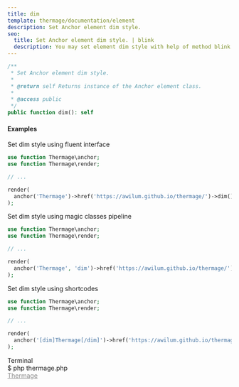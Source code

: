 ```yaml
---
title: dim
template: thermage/documentation/element
description: Set Anchor element dim style.
seo:
  title: Set Anchor element dim style. | blink
  description: You may set element dim style with help of method blink
---
```


```php
/**
 * Set Anchor element dim style.
 *
 * @return self Returns instance of the Anchor element class.
 *
 * @access public
 */
public function dim(): self
```

#### Examples

Set dim style using fluent interface
```php
use function Thermage\anchor;
use function Thermage\render;

// ...

render(
  anchor('Thermage')->href('https://awilum.github.io/thermage/')->dim()
);
```

Set dim style using magic classes pipeline
```php
use function Thermage\anchor;
use function Thermage\render;

// ...

render(
  anchor('Thermage', 'dim')->href('https://awilum.github.io/thermage/')
);
```

Set dim style using shortcodes
```php 
use function Thermage\anchor;
use function Thermage\render;

// ...

render(
  anchor('[dim]Thermage[/dim]')->href('https://awilum.github.io/thermage/')
);
```

<div class="terminal">
  <div class="terminal-header">Terminal</div>
  <div class="terminal-body">
    <div class="terminal-command">$ php thermage.php</div>
    <div class="el-a" style="opacity: .5;"><a href="https://awilum.github.io/thermage/">Thermage</a></div>
  </div>
</div>